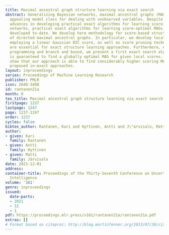 ```yaml
---
title: Maximal ancestral graph structure learning via exact search
abstract: Generalizing Bayesian networks, maximal ancestral graphs (MAGs) are a theoretically
  appealing model class for dealing with unobserved variables. Despite significant
  advances in developing practical exact algorithms for learning score-optimal Bayesian
  networks, practical exact algorithms for learning score-optimal MAGs have not been
  developed to-date. We develop here methodology for score-based structure learning
  of directed maximal ancestral graphs. In particular, we develop local score computation
  employing a linear Gaussian BIC score, as well as score pruning techniques, which
  are essential for exact structure learning approaches. Furthermore, employing dynamic
  programming and branch and bound, we present a first exact search algorithm that
  is guaranteed to find a globally optimal MAG for given local scores. The experiments
  show that our approach is able to find considerably higher scoring MAGs than previously
  proposed in-exact approaches.
layout: inproceedings
series: Proceedings of Machine Learning Research
publisher: PMLR
issn: 2640-3498
id: rantanen21a
month: 0
tex_title: Maximal ancestral graph structure learning via exact search
firstpage: 1237
lastpage: 1247
page: 1237-1247
order: 1237
cycles: false
bibtex_author: Rantanen, Kari and Hyttinen, Antti and J\"arvisalo, Matti
author:
- given: Kari
  family: Rantanen
- given: Antti
  family: Hyttinen
- given: Matti
  family: Järvisalo
date: 2021-12-01
address:
container-title: Proceedings of the Thirty-Seventh Conference on Uncertainty in Artificial
  Intelligence
volume: '161'
genre: inproceedings
issued:
  date-parts:
  - 2021
  - 12
  - 1
pdf: https://proceedings.mlr.press/v161/rantanen21a/rantanen21a.pdf
extras: []
# Format based on citeproc: http://blog.martinfenner.org/2013/07/30/citeproc-yaml-for-bibliographies/
---
```

